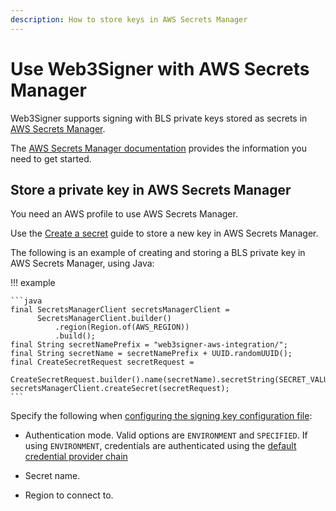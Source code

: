 ```yaml
---
description: How to store keys in AWS Secrets Manager
---
```


# Use Web3Signer with AWS Secrets Manager

Web3Signer supports signing with BLS private keys stored as secrets in
[AWS Secrets Manager](https://aws.amazon.com/secrets-manager/).

The [AWS Secrets Manager documentation](https://docs.aws.amazon.com/secretsmanager/latest/userguide/intro.html) provides
the information you need to get started.

## Store a private key in AWS Secrets Manager

You need an AWS profile to use AWS Secrets Manager.

Use the [Create a secret](https://docs.aws.amazon.com/secretsmanager/latest/userguide/manage_create-basic-secret.html)
guide to store a new key in AWS Secrets Manager.

The following is an example of creating and storing a BLS private key in AWS Secrets Manager, using Java:

!!! example

    ```java
    final SecretsManagerClient secretsManagerClient =
          SecretsManagerClient.builder()
              .region(Region.of(AWS_REGION))
              .build();
    final String secretNamePrefix = "web3signer-aws-integration/";
    final String secretName = secretNamePrefix + UUID.randomUUID();
    final CreateSecretRequest secretRequest =
          CreateSecretRequest.builder().name(secretName).secretString(SECRET_VALUE).build();
    secretsManagerClient.createSecret(secretRequest);
    ```

Specify the following when
[configuring the signing key configuration file](../Use-Signing-Keys.md#using-key-configuration-files):

* Authentication mode.
  Valid options are `ENVIRONMENT` and `SPECIFIED`.
  If using `ENVIRONMENT`, credentials are authenticated using the
  [default credential provider chain](https://docs.aws.amazon.com/sdk-for-java/v1/developer-guide/credentials.html#credentials-default)

* Secret name.

* Region to connect to.
